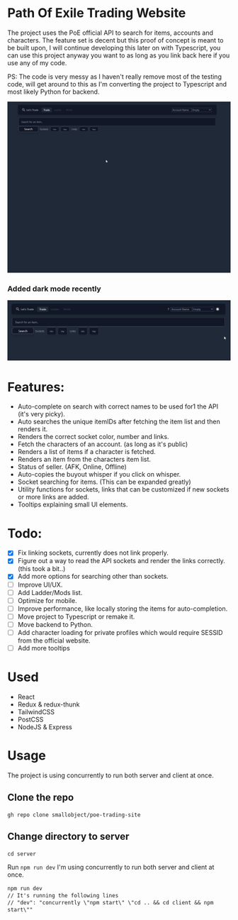 # Path Of Exile Trading Website

The project uses the PoE official API to search for items, accounts and characters. The feature set is decent but this proof of concept is meant to be built upon, I will continue developing this later on with Typescript, you can use this project anyway you want to as long as you link back here if you use any of my code.

PS: The code is very messy as I haven't really remove most of the testing code, will get around to this as I'm converting the project to Typescript and most likely Python for backend.

![demofile](https://raw.githubusercontent.com/smallobject/poe-trading-site/main/images/demo.gif 'Demo Image')

### Added dark mode recently

![darkmode](https://raw.githubusercontent.com/smallobject/poe-trading-site/main/images/darkmode.gif 'Dark Mode Image')

# Features:

- Auto-complete on search with correct names to be used for1 the API (it's very picky).
- Auto searches the unique itemIDs after fetching the item list and then renders it.
- Renders the correct socket color, number and links.
- Fetch the characters of an account. (as long as it's public)
- Renders a list of items if a character is fetched.
- Renders an item from the characters item list.
- Status of seller. (AFK, Online, Offline)
- Auto-copies the buyout whisper if you click on whisper.
- Socket searching for items. (This can be expanded greatly)
- Utility functions for sockets, links that can be customized if new sockets or more links are added.
- Tooltips explaining small UI elements.

# Todo:

- [x] Fix linking sockets, currently does not link properly.
- [x] Figure out a way to read the API sockets and render the links correctly. (this took a bit..)
- [x] Add more options for searching other than sockets.
- [ ] Improve UI/UX.
- [ ] Add Ladder/Mods list.
- [ ] Optimize for mobile.
- [ ] Improve performance, like locally storing the items for auto-completion.
- [ ] Move project to Typescript or remake it.
- [ ] Move backend to Python.
- [ ] Add character loading for private profiles which would require SESSID from the official website.
- [ ] Add more tooltips

# Used

- React
- Redux & redux-thunk
- TailwindCSS
- PostCSS
- NodeJS & Express

# Usage

The project is using concurrently to run both server and client at once.

## Clone the repo

```
gh repo clone smallobject/poe-trading-site
```

## Change directory to server

```
cd server
```

Run `npm run dev`
I'm using concurrently to run both server and client at once.

```
npm run dev
// It's running the following lines
// "dev": "concurrently \"npm start\" \"cd .. && cd client && npm start\""
```
